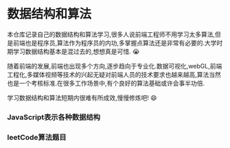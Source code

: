 # 数据结构和算法

本仓库记录自己的数据结构和算法学习,很多人说前端工程师不用学习太多算法,但是前端也是程序员,算法作为程序员的内功,多掌握点算法还是非常有必要的.大学时期学习数据结构基本是混过去的,想想真是可惜. :sob:

随着前端的发展,前端也出现多个方向,逐步趋向于专业化.数据可视化,webGL,前端工程化,多媒体视频等技术的兴起无疑对前端人员的技术要求也越来越高,算法当然也是一个考核标准.在很多工作场景中,有个良好的算法基础或许会事半功倍.

学习数据结构和算法短期内很难有所成效,慢慢修炼吧! :smile:

### JavaScript表示各种数据结构

### leetCode算法题目



